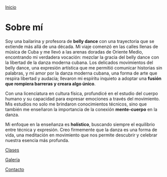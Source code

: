[Inicio](index)

# Sobre mí

Soy una bailarina y profesora de **belly dance** con una trayectoria que se extiende más allá de una década. Mi viaje comenzó en las calles llenas de música de Cuba y me llevó a las arenas doradas de Oriente Medio, encontrando mi verdadera vocación: mezclar la gracia del belly dance con la libertad de la danza moderna cubana. Los delicados movimientos del belly dance, una expresión artística que me permitió comunicar historias sin palabras, y mi amor por la danza moderna cubana, una forma de arte que respira libertad y audacia; llevaron mi espíritu inquieto a adoptar una **fusión que rompiera barreras y creara algo único**.

Con una licenciatura en cultura física, profundicé en el estudio del cuerpo humano y su capacidad para expresar emociones a través del movimiento. Mis estudios no solo me brindaron conocimientos técnicos, sino que también me enseñaron la importancia de la conexión **mente-cuerpo** en la danza.


Mi enfoque en la enseñanza es **holístico**, buscando siempre el equilibrio entre técnica y expresión. Creo firmemente que la danza es una forma de vida, una meditación en movimiento que nos permite descubrir y celebrar nuestra esencia más profunda.


[Clases](clases)

[Galería](galeria)

[Contacto](contrataciones)

